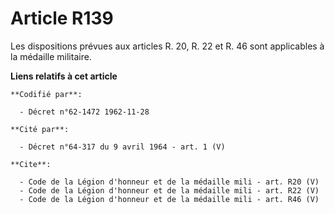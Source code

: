 # Article R139

Les dispositions prévues aux articles R. 20, R. 22 et R. 46 sont applicables à la médaille militaire.

**Liens relatifs à cet article**

	**Codifié par**:

	  - Décret n°62-1472 1962-11-28

	**Cité par**:

	  - Décret n°64-317 du 9 avril 1964 - art. 1 (V)

	**Cite**:

	  - Code de la Légion d'honneur et de la médaille mili - art. R20 (V)
	  - Code de la Légion d'honneur et de la médaille mili - art. R22 (V)
	  - Code de la Légion d'honneur et de la médaille mili - art. R46 (V)

